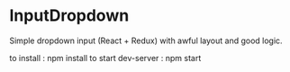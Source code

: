 # InputDropdown
Simple dropdown input (React + Redux) with awful layout and good logic.

to install : npm install
to start dev-server : npm start
